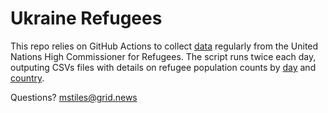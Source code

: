 # Ukraine Refugees
This repo relies on GitHub Actions to collect [data](https://data2.unhcr.org/en/situations/ukraine) regularly from the United Nations High Commissioner for Refugees. The script runs twice each day, outputing CSVs files with details on refugee population counts by [day](https://github.com/gridviz/ukraine-refugees/blob/main/data/processed/ukraine_refugees_totals_timeseries.csv) and [country](https://github.com/gridviz/ukraine-refugees/blob/main/data/processed/ukraine_refugees_totals_countries.csv). 

Questions? [mstiles@grid.news](mailto:mstiles@grid.news)
